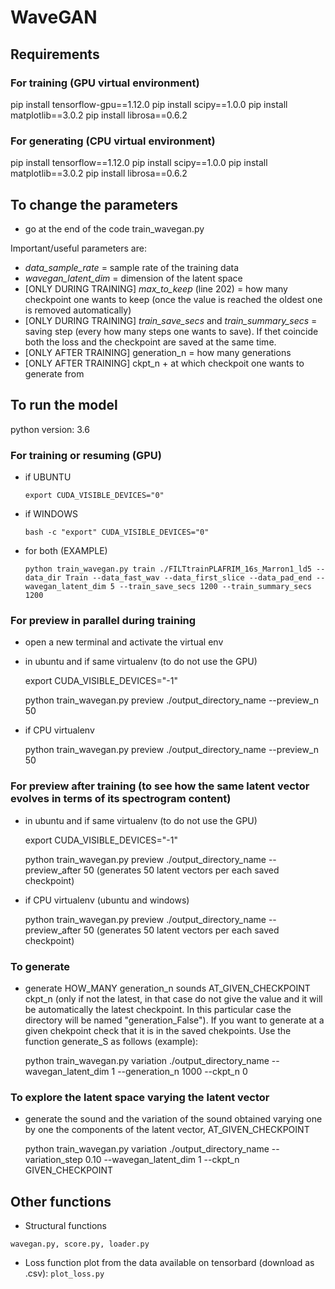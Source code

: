 # WaveGAN

## Requirements
### For training (GPU virtual environment)
pip install tensorflow-gpu==1.12.0
pip install scipy==1.0.0
pip install matplotlib==3.0.2
pip install librosa==0.6.2

### For generating (CPU virtual environment)
pip install tensorflow==1.12.0
pip install scipy==1.0.0
pip install matplotlib==3.0.2
pip install librosa==0.6.2

## To change the parameters
- go at the end of the code train_wavegan.py 

Important/useful parameters are:
* _data_sample_rate_ = sample rate of the training data
* _wavegan_latent_dim_ = dimension of the latent space
* [ONLY DURING TRAINING] _max_to_keep_ (line 202) = how many checkpoint one wants to keep (once the value is reached the oldest one is removed automatically)
* [ONLY DURING TRAINING] _train_save_secs_ and _train_summary_secs_ = saving step (every how many steps one wants to save). If thet coincide both the loss and the checkpoint are saved at the same time.
* [ONLY AFTER TRAINING] generation_n = how many generations 
* [ONLY AFTER TRAINING] ckpt_n + at which checkpoit one wants to generate from

## To run the model 
python version: 3.6

### For training or resuming (GPU)
- if UBUNTU
   
    `export CUDA_VISIBLE_DEVICES="0"   `

- if WINDOWS

    `bash -c "export" CUDA_VISIBLE_DEVICES="0"   `

- for both (EXAMPLE)  
        
    `python train_wavegan.py train ./FILTtrainPLAFRIM_16s_Marron1_ld5 --data_dir Train --data_fast_wav --data_first_slice --data_pad_end --wavegan_latent_dim 5 --train_save_secs 1200 --train_summary_secs 1200`                                   
   
### For preview in parallel during training 
- open a new terminal and activate the virtual env

- in ubuntu and if same virtualenv (to do not use the GPU)


    export CUDA_VISIBLE_DEVICES="-1" 

    python train_wavegan.py preview ./output_directory_name --preview_n 50

- if CPU virtualenv


    python train_wavegan.py preview ./output_directory_name --preview_n 50

### For preview after training (to see how the same latent vector evolves in terms of its spectrogram content)
- in ubuntu and if same virtualenv (to do not use the GPU)


    export CUDA_VISIBLE_DEVICES="-1" 

    python train_wavegan.py preview ./output_directory_name --preview_after 50 (generates 50 latent vectors per each saved checkpoint)

- if CPU virtualenv (ubuntu and windows)

    
    python train_wavegan.py preview ./output_directory_name --preview_after 50 (generates 50 latent vectors per each saved checkpoint)

### To generate
- generate HOW_MANY generation_n sounds AT_GIVEN_CHECKPOINT ckpt_n (only if not the latest, in that case do not give the value and it will
be automatically the latest checkpoint. In this particular case the directory will be named "generation_False"). If you want
to generate at a given chekpoint check that it is in the saved chekpoints. 
Use the function generate_S as follows (example):


    python train_wavegan.py variation ./output_directory_name --wavegan_latent_dim 1 --generation_n 1000 --ckpt_n 0 

###  To explore the latent space varying the latent vector
- generate the sound and the variation of the sound obtained varying one by one the components of the latent vector, AT_GIVEN_CHECKPOINT

    
    python train_wavegan.py variation ./output_directory_name --variation_step 0.10 --wavegan_latent_dim 1 --ckpt_n GIVEN_CHECKPOINT

## Other functions
* Structural functions

`wavegan.py, score.py, loader.py`

* Loss function plot from the data available on tensorbard (download as .csv): `plot_loss.py`